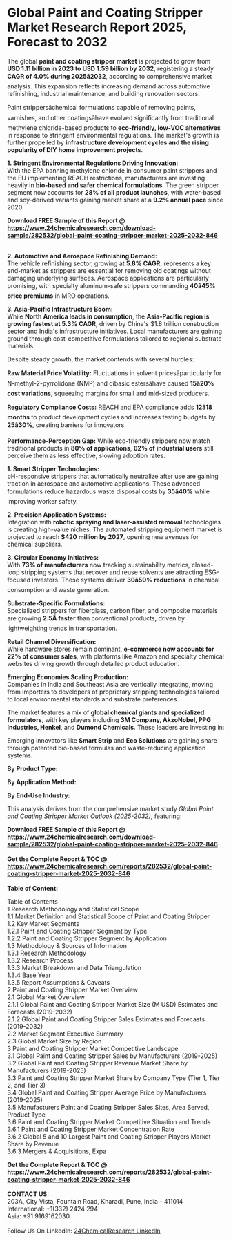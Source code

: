 <h1>Global Paint and Coating Stripper Market Research Report 2025, Forecast to 2032</h1><p>The global <strong>paint and coating stripper market</strong> is projected to grow from <strong>USD 1.11 billion in 2023 to USD 1.59 billion by 2032</strong>, registering a steady <strong>CAGR of 4.0% during 2025â2032</strong>, according to comprehensive market analysis. This expansion reflects increasing demand across automotive refinishing, industrial maintenance, and building renovation sectors.</p><p>Paint strippersâchemical formulations capable of removing paints, varnishes, and other coatingsâhave evolved significantly from traditional methylene chloride-based products to <strong>eco-friendly, low-VOC alternatives</strong> in response to stringent environmental regulations. The market's growth is further propelled by <strong>infrastructure development cycles and the rising popularity of DIY home improvement projects</strong>.</p><p><strong>1. Stringent Environmental Regulations Driving Innovation:</strong><br>
With the EPA banning methylene chloride in consumer paint strippers and the EU implementing REACH restrictions, manufacturers are investing heavily in <strong>bio-based and safer chemical formulations</strong>. The green stripper segment now accounts for <strong>28% of all product launches</strong>, with water-based and soy-derived variants gaining market share at a <strong>9.2% annual pace</strong> since 2020.</p><div><b>Download FREE Sample of this Report @ 
            <a href="https://www.24chemicalresearch.com/download-sample/282532/global-paint-coating-stripper-market-2025-2032-846">
            https://www.24chemicalresearch.com/download-sample/282532/global-paint-coating-stripper-market-2025-2032-846</a></b></div><br><p><strong>2. Automotive and Aerospace Refinishing Demand:</strong><br>
The vehicle refinishing sector, growing at <strong>5.8% CAGR</strong>, represents a key end-market as strippers are essential for removing old coatings without damaging underlying surfaces. Aerospace applications are particularly promising, with specialty aluminum-safe strippers commanding <strong>40â45% price premiums</strong> in MRO operations.</p><p><strong>3. Asia-Pacific Infrastructure Boom:</strong><br>
While <strong>North America leads in consumption</strong>, the <strong>Asia-Pacific region is growing fastest at 5.3% CAGR</strong>, driven by China's $1.8 trillion construction sector and India's infrastructure initiatives. Local manufacturers are gaining ground through cost-competitive formulations tailored to regional substrate materials.</p><p>Despite steady growth, the market contends with several hurdles:</p><p><strong>Raw Material Price Volatility:</strong> Fluctuations in solvent pricesâparticularly for N-methyl-2-pyrrolidone (NMP) and dibasic estersâhave caused <strong>15â20% cost variations</strong>, squeezing margins for small and mid-sized producers.</p><p><strong>Regulatory Compliance Costs:</strong> REACH and EPA compliance adds <strong>12â18 months</strong> to product development cycles and increases testing budgets by <strong>25â30%</strong>, creating barriers for innovators.</p><p><strong>Performance-Perception Gap:</strong> While eco-friendly strippers now match traditional products in <strong>80% of applications</strong>, <strong>62% of industrial users</strong> still perceive them as less effective, slowing adoption rates.</p><p><strong>1. Smart Stripper Technologies:</strong><br>
pH-responsive strippers that automatically neutralize after use are gaining traction in aerospace and automotive applications. These advanced formulations reduce hazardous waste disposal costs by <strong>35â40%</strong> while improving worker safety.</p><p><strong>2. Precision Application Systems:</strong><br>
Integration with <strong>robotic spraying and laser-assisted removal</strong> technologies is creating high-value niches. The automated stripping equipment market is projected to reach <strong>$420 million by 2027</strong>, opening new avenues for chemical suppliers.</p><p><strong>3. Circular Economy Initiatives:</strong><br>
With <strong>73% of manufacturers</strong> now tracking sustainability metrics, closed-loop stripping systems that recover and reuse solvents are attracting ESG-focused investors. These systems deliver <strong>30â50% reductions</strong> in chemical consumption and waste generation.</p><p><strong>Substrate-Specific Formulations:</strong><br>
	Specialized strippers for fiberglass, carbon fiber, and composite materials are growing <strong>2.5Ã faster</strong> than conventional products, driven by lightweighting trends in transportation.</p><p><strong>Retail Channel Diversification:</strong><br>
	While hardware stores remain dominant, <strong>e-commerce now accounts for 22% of consumer sales</strong>, with platforms like Amazon and specialty chemical websites driving growth through detailed product education.</p><p><strong>Emerging Economies Scaling Production:</strong><br>
	Companies in India and Southeast Asia are vertically integrating, moving from importers to developers of proprietary stripping technologies tailored to local environmental standards and substrate preferences.</p><p>The market features a mix of <strong>global chemical giants and specialized formulators</strong>, with key players including <strong>3M Company, AkzoNobel, PPG Industries, Henkel</strong>, and <strong>Dumond Chemicals</strong>. These leaders are investing in:</p><p>Emerging innovators like <strong>Smart Strip</strong> and <strong>Eco Solutions</strong> are gaining share through patented bio-based formulas and waste-reducing application systems.</p><p><strong>By Product Type:</strong></p><p><strong>By Application Method:</strong></p><p><strong>By End-Use Industry:</strong></p><p>This analysis derives from the comprehensive market study <em>Global Paint and Coating Stripper Market Outlook (2025-2032)</em>, featuring:</p><div><b>Download FREE Sample of this Report @ 
            <a href="https://www.24chemicalresearch.com/download-sample/282532/global-paint-coating-stripper-market-2025-2032-846">
            https://www.24chemicalresearch.com/download-sample/282532/global-paint-coating-stripper-market-2025-2032-846</a></b></div><br><div><b>Get the Complete Report & TOC @ 
            <a href="https://www.24chemicalresearch.com/reports/282532/global-paint-coating-stripper-market-2025-2032-846">
            https://www.24chemicalresearch.com/reports/282532/global-paint-coating-stripper-market-2025-2032-846</a></b></div><br>
            <b>Table of Content:</b><p>Table of Contents<br />
1 Research Methodology and Statistical Scope<br />
1.1 Market Definition and Statistical Scope of Paint and Coating Stripper<br />
1.2 Key Market Segments<br />
1.2.1 Paint and Coating Stripper Segment by Type<br />
1.2.2 Paint and Coating Stripper Segment by Application<br />
1.3 Methodology & Sources of Information<br />
1.3.1 Research Methodology<br />
1.3.2 Research Process<br />
1.3.3 Market Breakdown and Data Triangulation<br />
1.3.4 Base Year<br />
1.3.5 Report Assumptions & Caveats<br />
2 Paint and Coating Stripper Market Overview<br />
2.1 Global Market Overview<br />
2.1.1 Global Paint and Coating Stripper Market Size (M USD) Estimates and Forecasts (2019-2032)<br />
2.1.2 Global Paint and Coating Stripper Sales Estimates and Forecasts (2019-2032)<br />
2.2 Market Segment Executive Summary<br />
2.3 Global Market Size by Region<br />
3 Paint and Coating Stripper Market Competitive Landscape<br />
3.1 Global Paint and Coating Stripper Sales by Manufacturers (2019-2025)<br />
3.2 Global Paint and Coating Stripper Revenue Market Share by Manufacturers (2019-2025)<br />
3.3 Paint and Coating Stripper Market Share by Company Type (Tier 1, Tier 2, and Tier 3)<br />
3.4 Global Paint and Coating Stripper Average Price by Manufacturers (2019-2025)<br />
3.5 Manufacturers Paint and Coating Stripper Sales Sites, Area Served, Product Type<br />
3.6 Paint and Coating Stripper Market Competitive Situation and Trends<br />
3.6.1 Paint and Coating Stripper Market Concentration Rate<br />
3.6.2 Global 5 and 10 Largest Paint and Coating Stripper Players Market Share by Revenue<br />
3.6.3 Mergers & Acquisitions, Expa</p><div><b>Get the Complete Report & TOC @ 
            <a href="https://www.24chemicalresearch.com/reports/282532/global-paint-coating-stripper-market-2025-2032-846">
            https://www.24chemicalresearch.com/reports/282532/global-paint-coating-stripper-market-2025-2032-846</a></b></div><br><b>CONTACT US:</b><br>
            203A, City Vista, Fountain Road, Kharadi, Pune, India - 411014<br>
            International: +1(332) 2424 294<br>
            Asia: +91 9169162030 <br><br>
            Follow Us On LinkedIn: <a href="https://www.linkedin.com/company/24chemicalresearch/">24ChemicalResearch LinkedIn</a>